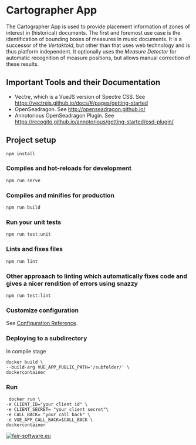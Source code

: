 # Cartographer App

The Cartographer App is used to provide placement information of zones of interest
in (historical) documents. The first and foremost use case is the identification
of bounding boxes of measures in music documents. It is a successor of the
*Vertaktoid*, but other than that uses web technology and is thus platform
independent. It optionally uses the *Measure Detector* for automatic recognition
of measure positions, but allows manual correction of these results.


## Important Tools and their Documentation

* Vectre, which is a VueJS version of Spectre CSS. See https://vectrejs.github.io/docs/#/pages/getting-started
* OpenSeadragon. See http://openseadragon.github.io/
* Annotorious OpenSeadragon Plugin. See https://recogito.github.io/annotorious/getting-started/osd-plugin/


## Project setup
```
npm install
```

### Compiles and hot-reloads for development
```
npm run serve
```

### Compiles and minifies for production
```
npm run build
```

### Run your unit tests
```
npm run test:unit
```

### Lints and fixes files
```
npm run lint
```

### Other approaach to linting which automatically fixes code and gives a nicer rendition of errors using snazzy
```
npm run test:lint
```

### Customize configuration
See [Configuration Reference](https://cli.vuejs.org/config/).


### Deploying to a subdirectory
In compile stage 
```
docker build \
--build-arg VUE_APP_PUBLIC_PATH='/subfolder/' \
dockercontainer
```

### Run 
```
 docker run \
-e CLIENT_ID="your client id" \
-e CLIENT_SECRET= "your client secret"\
-e CALL_BACK= "your call back" \
-e VUE_APP_CALL_BACK=$CALL_BACK \
dockercontainer
```




[![fair-software.eu](https://img.shields.io/badge/fair--software.eu-%E2%97%8F%20%20%E2%97%8F%20%20%E2%97%8B%20%20%E2%97%8B%20%20%E2%97%8B-orange)](https://fair-software.eu)

